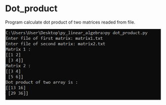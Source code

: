 # Dot_product
Program calculate dot product of two matrices readed from file.

![alt text](https://github.com/alexzedev/Dot_product/blob/main/dot_product_screen.png?raw=true)
